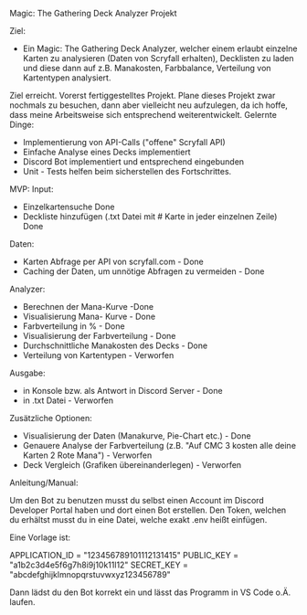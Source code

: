 Magic: The Gathering Deck Analyzer Projekt

Ziel:
- Ein Magic: The Gathering Deck Analyzer, welcher einem erlaubt einzelne Karten zu analysieren (Daten von Scryfall erhalten),
  Decklisten zu laden und diese dann auf z.B. Manakosten, Farbbalance, Verteilung von Kartentypen analysiert.


Ziel erreicht. Vorerst fertiggestelltes Projekt. Plane dieses Projekt zwar nochmals zu besuchen, dann aber vielleicht neu
aufzulegen, da ich hoffe, dass meine Arbeitsweise sich entsprechend weiterentwickelt.
Gelernte Dinge: 
- Implementierung von API-Calls ("offene" Scryfall API)
- Einfache Analyse eines Decks implementiert
- Discord Bot implementiert und entsprechend eingebunden
- Unit - Tests helfen beim sicherstellen des Fortschrittes.



MVP:
Input:
- Einzelkartensuche  Done
- Deckliste hinzufügen (.txt Datei mit # Karte in jeder einzelnen Zeile) Done

Daten:
- Karten Abfrage per API von scryfall.com - Done
- Caching der Daten, um unnötige Abfragen zu vermeiden - Done

Analyzer:
- Berechnen der Mana-Kurve -Done
- Visualisierung Mana- Kurve - Done
- Farbverteilung in % - Done
- Visualisierung der Farbverteilung - Done
- Durchschnittliche Manakosten des Decks - Done
- Verteilung von Kartentypen - Verworfen

Ausgabe:
- in Konsole bzw. als Antwort in Discord Server - Done
- in .txt Datei - Verworfen



Zusätzliche Optionen:
- Visualisierung der Daten (Manakurve, Pie-Chart etc.) - Done
- Genauere Analyse der Farbverteilung (z.B. "Auf CMC 3 kosten alle deine Karten 2 Rote Mana") - Verworfen
- Deck Vergleich (Grafiken übereinanderlegen) - Verworfen



Anleitung/Manual:

Um den Bot zu benutzen musst du selbst einen Account im Discord Developer Portal haben und dort einen Bot erstellen.
Den Token, welchen du erhältst musst du in eine Datei, welche exakt .env heißt einfügen.

Eine Vorlage ist:


APPLICATION_ID = "123456789101112131415"
PUBLIC_KEY = "a1b2c3d4e5f6g7h8i9j10k11l12"
SECRET_KEY = "abcdefghijklmnopqrstuvwxyz123456789"

Dann lädst du den Bot korrekt ein und lässt das Programm in VS Code o.Ä. laufen.